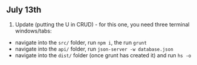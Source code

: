 ## July 13th
1. Update (putting the U in CRUD) - for this one, you need three terminal windows/tabs:
- navigate into the `src/` folder, run `npm i`, the run `grunt`
- navigate into the `api/` folder, run `json-server -w database.json`
- navigate into the `dist/` folder (once grunt has created it) and run `hs -o`